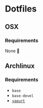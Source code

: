 # Dotfiles

## OSX

### Requirements

None 🎉

## Archlinux

### Requirements

* `base`
* `base-devel`
* [`yaourt`](https://archlinux.fr/yaourt-en)